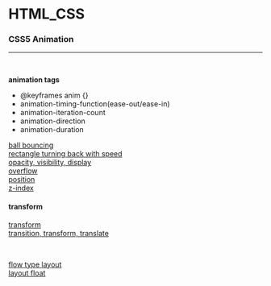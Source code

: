 # HTML_CSS

### CSS5 Animation
<hr>
<br>

**animation tags**
- @keyframes anim {}
- animation-timing-function(ease-out/ease-in)
- animation-iteration-count
- animation-direction
- animation-duration

[ball bouncing](https://yebinleee.github.io/HTML5-CSS3/animation-bounce.html)
<br>
[rectangle turning back with speed](https://yebinleee.github.io/HTML5-CSS3/animation-direction.html)
<br>
[opacity, visibility, display](https://yebinleee.github.io/HTML5-CSS3/opacity속성.html)
<br>
[overflow](https://yebinleee.github.io/HTML5-CSS3/overflow%EC%86%8D%EC%84%B1.html)
<br>
[position](https://yebinleee.github.io/HTML5-CSS3/position1.html)
<br>
[z-index](https://yebinleee.github.io/HTML5-CSS3/z-index.html)
<br>

#### transform
[transform](https://yebinleee.github.io/HTML5-CSS3/transform%EC%86%8D%EC%84%B1.html)
<br>
[transition, transform, translate](https://yebinleee.github.io/HTML5-CSS3/transition,%20transform,%20translate%20%EC%86%8D%EC%84%B1.html)

<br>

[flow type layout](https://yebinleee.github.io/HTML5-CSS3/%EC%9C%A0%EB%8F%99%ED%98%95%20%EB%A0%88%EC%9D%B4%EC%95%84%EC%9B%83.html)
<br>
[layout float](https://yebinleee.github.io/HTML5-CSS3/%EB%A0%88%EC%9D%B4%EC%95%84%EC%9B%83%20float.html)
